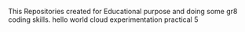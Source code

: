 This Repositories created for Educational purpose and doing some gr8 coding skills.
hello world
cloud experimentation practical 5
